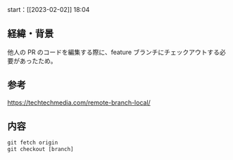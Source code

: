 start：[[2023-02-02]] 18:04

## 経緯・背景

他人の PR のコードを編集する際に、feature ブランチにチェックアウトする必要があったため。

## 参考

https://techtechmedia.com/remote-branch-local/

## 内容

```python
git fetch origin
git checkout [branch]
```
